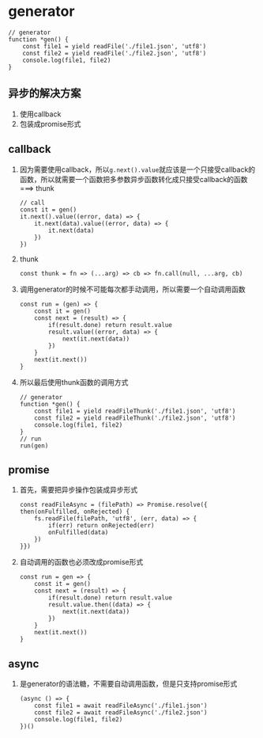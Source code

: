 # generator

```
// generator
function *gen() {
	const file1 = yield readFile('./file1.json', 'utf8')
	const file2 = yield readFile('./file2.json', 'utf8')
	console.log(file1, file2)
}
```

## 异步的解决方案
1. 使用callback
2. 包装成promise形式

## callback
1. 因为需要使用callback，所以`g.next().value`就应该是一个只接受callback的函数，所以就需要一个函数把多参数异步函数转化成只接受callback的函数 ===> thunk
	
	```
	// call
	const it = gen()
	it.next().value((error, data) => {
		it.next(data).value((error, data) => {
			it.next(data)
		})
	})
	```

2. thunk
	
	```
	const thunk = fn => (...arg) => cb => fn.call(null, ...arg, cb)
	```

3. 调用generator的时候不可能每次都手动调用，所以需要一个自动调用函数

	```
	const run = (gen) => {
		const it = gen()
		const next = (result) => {
			if(result.done) return result.value
			result.value((error, data) => {
				next(it.next(data))
			})
		}
		next(it.next())
	}
	```

4. 所以最后使用thunk函数的调用方式

	```
	// generator
	function *gen() {
		const file1 = yield readFileThunk('./file1.json', 'utf8')
		const file2 = yield readFileThunk('./file2.json', 'utf8')
		console.log(file1, file2)
	}
	// run
	run(gen)
	```

## promise
1. 首先，需要把异步操作包装成异步形式

	```
	const readFileAsync = (filePath) => Promise.resolve({ then(onFulfilled, onRejected) {
		fs.readFile(filePath, 'utf8', (err, data) => {
			if(err) return onRejected(err)
			onFulfilled(data)
		})
	}})
	```

2. 自动调用的函数也必须改成promise形式

	```
	const run = gen => {
		const it = gen()
		const next = (result) => {
			if(result.done) return result.value
			result.value.then((data) => {
				next(it.next(data))
			})
		}
		next(it.next())
	}
	```

## async
1. 是generator的语法糖，不需要自动调用函数，但是只支持promise形式

	```
	(async () => {
		const file1 = await readFileAsync('./file1.json')
		const file2 = await readFileAsync('./file2.json')
		console.log(file1, file2)
	})()
	```
